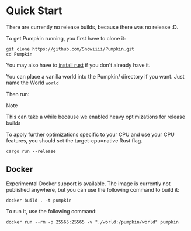 # Quick Start

There are currently no release builds, because there was no release :D.

To get Pumpkin running, you first have to clone it:

```shell
git clone https://github.com/Snowiiii/Pumpkin.git
cd Pumpkin
```

You may also have to [install rust](https://www.rust-lang.org/tools/install) if you don't already have it.

You can place a vanilla world into the Pumpkin/ directory if you want. Just name the World `world`

Then run:

> [!NOTE]
> This can take a while because we enabled heavy optimizations for release builds
>
> To apply further optimizations specific to your CPU and use your CPU features, you should set the target-cpu=native
> Rust flag.

```shell
cargo run --release
```

## Docker

Experimental Docker support is available.
The image is currently not published anywhere, but you can use the following command to build it:

```shell
docker build . -t pumpkin
```

To run it, use the following command:

```shell
docker run --rm -p 25565:25565 -v "./world:/pumpkin/world" pumpkin
```
